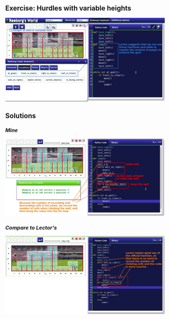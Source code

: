 ## **Exercise: Hurdles with variable heights**

![Alt instruction](pic/01.jpg)

## **Solutions**

### _Mine_

![Alt my solution](pic/02.jpg)

### _Compare to Lector's_

![Alt compare to lector's](pic/03.jpg)

